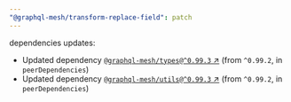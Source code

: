 ```yaml
---
"@graphql-mesh/transform-replace-field": patch
---
```

dependencies updates:
  - Updated dependency [`@graphql-mesh/types@^0.99.3` ↗︎](https://www.npmjs.com/package/@graphql-mesh/types/v/0.99.3) (from `^0.99.2`, in `peerDependencies`)
  - Updated dependency [`@graphql-mesh/utils@^0.99.3` ↗︎](https://www.npmjs.com/package/@graphql-mesh/utils/v/0.99.3) (from `^0.99.2`, in `peerDependencies`)
